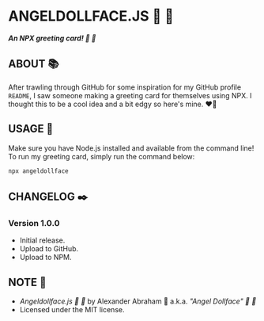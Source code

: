 # ANGELDOLLFACE.JS :dolls: :ribbon:

***An NPX greeting card! :dolls: :ribbon:***

## ABOUT :books:

After trawling through GitHub for some inspiration for my GitHub profile `README`, I saw someone making a greeting card for themselves using NPX. I thought this to be a cool idea and a bit edgy so here's mine. :heart_on_fire:

## USAGE :hammer:

Make sure you have Node.js installed and available from the command line!
To run my greeting card, simply run the command below:

```bash
npx angeldollface
```

## CHANGELOG :black_nib:

### Version 1.0.0

- Initial release.
- Upload to GitHub.
- Upload to NPM.

## NOTE :scroll:

- *Angeldollface.js :dolls: :ribbon:* by Alexander Abraham :black_heart: a.k.a. *"Angel Dollface" :dolls: :ribbon:*
- Licensed under the MIT license.
